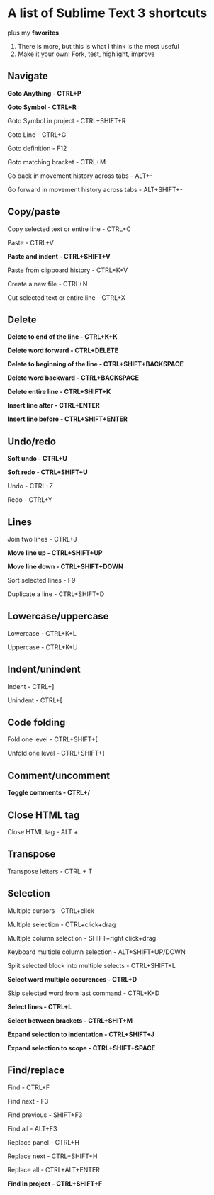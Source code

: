 # A list of Sublime Text 3 shortcuts

plus my **favorites**

1. There is more, but this is what I think is the most useful
2. Make it your own! Fork, test, highlight, improve

## Navigate

**Goto Anything - CTRL+P**

**Goto Symbol - CTRL+R**

Goto Symbol in project - CTRL+SHIFT+R

Goto Line - CTRL+G

Goto definition - F12

Goto matching bracket - CTRL+M

Go back in movement history across tabs - ALT+-

Go forward in movement history across tabs - ALT+SHIFT+-

## Copy/paste

Copy selected text or entire line - CTRL+C

Paste - CTRL+V

**Paste and indent - CTRL+SHIFT+V**

Paste from clipboard history - CTRL+K+V

Create a new file - CTRL+N

Cut selected text or entire line - CTRL+X

## Delete

**Delete to end of the line - CTRL+K+K**

**Delete word forward - CTRL+DELETE**

**Delete to beginning of the line - CTRL+SHIFT+BACKSPACE**

**Delete word backward - CTRL+BACKSPACE**

**Delete entire line - CTRL+SHIFT+K**

**Insert line after - CTRL+ENTER**

**Insert line before - CTRL+SHIFT+ENTER**

## Undo/redo

**Soft undo - CTRL+U**

**Soft redo - CTRL+SHIFT+U**

Undo - CTRL+Z

Redo - CTRL+Y

## Lines

Join two lines - CTRL+J

**Move line up - CTRL+SHIFT+UP**

**Move line down - CTRL+SHIFT+DOWN**

Sort selected lines - F9

Duplicate a line - CTRL+SHIFT+D

## Lowercase/uppercase

Lowercase - CTRL+K+L

Uppercase - CTRL+K+U

## Indent/unindent

Indent - CTRL+]

Unindent - CTRL+[

## Code folding

Fold one level - CTRL+SHIFT+[

Unfold one level - CTRL+SHIFT+]

## Comment/uncomment

**Toggle comments - CTRL+/**

## Close HTML tag

Close HTML tag - ALT +.

## Transpose

Transpose letters - CTRL + T

## Selection

Multiple cursors - CTRL+click

Multiple selection - CTRL+click+drag

Multiple column selection - SHIFT+right click+drag

Keyboard multiple column selection - ALT+SHIFT+UP/DOWN

Split selected block into multiple selects - CTRL+SHIFT+L

**Select word multiple occurences - CTRL+D**

Skip selected word from last command - CTRL+K+D

**Select lines - CTRL+L**

**Select between brackets - CTRL+SHIT+M**

**Expand selection to indentation - CTRL+SHIFT+J**

**Expand selection to scope - CTRL+SHIFT+SPACE**

## Find/replace

Find - CTRL+F

Find next - F3

Find previous - SHIFT+F3

Find all - ALT+F3

Replace panel - CTRL+H

Replace next - CTRL+SHIFT+H

Replace all - CTRL+ALT+ENTER

**Find in project - CTRL+SHIFT+F**